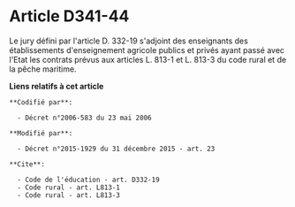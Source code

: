 # Article D341-44

Le jury défini par l'article D. 332-19 s'adjoint des enseignants des établissements d'enseignement agricole publics et privés
ayant passé avec l'Etat les contrats prévus aux articles L. 813-1 et L. 813-3 du code rural et de la pêche maritime.

**Liens relatifs à cet article**

	**Codifié par**:

	  - Décret n°2006-583 du 23 mai 2006

	**Modifié par**:

	  - Décret n°2015-1929 du 31 décembre 2015 - art. 23

	**Cite**:

	  - Code de l'éducation - art. D332-19
	  - Code rural - art. L813-1
	  - Code rural - art. L813-3
